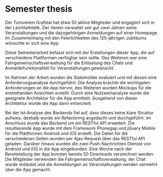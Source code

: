 Semester thesis
========

Der Turnverein Grafstal hat etwa 50 aktive Mitglieder und engagiert sich in der Leichtathletik. Der
Verein verwaltet seit gut zwei Jahren seine Veranstaltungen und die dazugehörigen Anmeldungen auf
einer Homepage. Im Zusammenhang mit den Feierlichkeiten des 125-jährigen Jubiläums wünschte er
sich eine App.

Diese Semesterarbeit befasst sich mit der Erstellungen dieser App, die auf verschiedene Plattformen
verfügbar sein sollte. Des Weiteren war eine Fahrgemeinschaftsverwaltung für die Entlastung des Chats
und Anmeldefunktionalität für Veranstaltungen gewünscht.

Im Rahmen der Arbeit wurden die Stakeholder evaluiert und mit diesen eine Anforderungsanalyse durchgeführt.
Die Analyse brachte die wichtigsten Anforderungen an die App hervor, des Weiteren wurden
Mockups für die entstehenden Ansichten erstellt. Durch eine Nutzwertanalyse wurde die geeignete Architektur
für die App ermittelt. Ausgehend von dieser Architektur wurde die App dann entwickelt.

Bei der Ist-Analyse des Backends fiel auf, dass dieses keine klare Struktur aufwies, deshalb wurde ein
Refactoring angedacht und durchgeführt. Im Anschluss wurde das Backend um ein RESTful API erweitert.
Die resultierende App wurde mit dem Framework Phonegap und jQuery Mobile für die Plattformen
Android und iOS erstellt. Die Daten für die verschiedenen Seiten wurden per Ajax-Request über das
RESTful API geladen. Darüber hinaus wurden die zwei Push-Nachrichten Dienste von Android und
iOS in die App eingebunden. Eine Woche nach der Bereitstellung der App konnten bereits 50 Downloads
verzeichnet werden. Die Mitglieder verwenden die Fahrgemeinschaftsverwaltung, der Chat wurde
entlastet und die Anmeldungen an Veranstaltungen werden vermehrt über die App gemacht.
